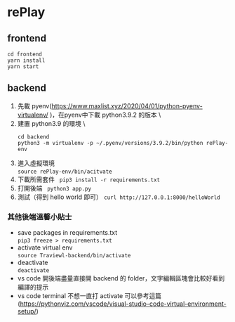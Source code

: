 # rePlay

## frontend

```
cd frontend
yarn install
yarn start
```

## backend

1. 先載 pyenv(https://www.maxlist.xyz/2020/04/01/python-pyenv-virtualenv/ )，在pyenv中下載 python3.9.2 的版本 \
2. 建置 python3.9 的環境 \
   ```
   cd backend
   python3 -m virtualenv -p ~/.pyenv/versions/3.9.2/bin/python rePlay-env
   ```
3. 進入虛擬環境 \
   `source rePlay-env/bin/acitvate`
4. 下載所需套件
   ` pip3 install -r requirements.txt`
5. 打開後端
   ` python3 app.py`
6. 測試（得到 hello world 即可）
   `curl http://127.0.0.1:8000/helloWorld`

### 其他後端溫馨小貼士

- save packages in requirements.txt \
   `pip3 freeze > requirements.txt `
- activate virtual env \
   `source Traviewl-backend/bin/activate`
- deactivate \
   `deactivate`
- vs code 開後端盡量直接開 backend 的 folder，文字編輯區塊會比較好看到編譯的提示
- vs code terminal 不想一直打 activate 可以參考這篇 (https://pythonviz.com/vscode/visual-studio-code-virtual-environment-setup/)
